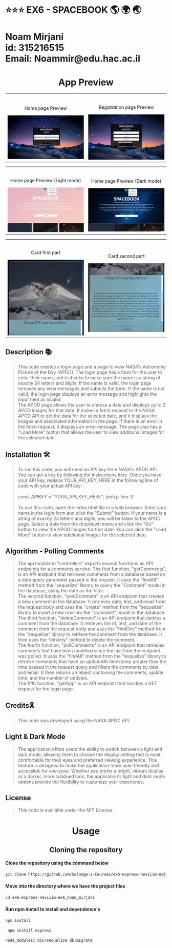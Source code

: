 # ⭐️⭐️⭐️ EX6 - SPACEBOOK 🌎 🌍 🌏

<h1>Noam Mirjani <br> id: 315216515 <br> Email: Noammir@edu.hac.ac.il</h1>


<h1 align="center">App Preview</h1>
<table width="100%"> 
<tr>
<td width="50%">      
&nbsp; 
<br>
<p align="center">
    Home page Preview
</p>
<img src="public/images/appPreview/signIn.png">
</td> 
<td width="50%">
<br>
<p align="center">
  Registration page Preview
</p>
<img src="public/images/appPreview/register.png">  
</td>
</table>

<table width="100%"> 
<tr>
<td width="50%">      
&nbsp; 
<br>
<p align="center">
    Home page Preview (Light mode)
</p>
<img src="public/images/appPreview/lightMode.png">
</td> 
<td width="50%">
<br>
<p align="center">
  Home page Preview (Dark mode)
</p>
<img src="public/images/appPreview/darkMode.png">  
</td>
</table>

<table width="100%"> 
<tr>
<td width="50%">      
&nbsp; 
<br>
<p align="center">
  Card first part
</p>
<img src="public/images/appPreview/CardFirstPart.png">  
</td> 
<td width="50%">
<br>
<p align="center">
  Card second part
</p>
<img src="public/images/appPreview/cardSecondPart.png">  
</td>
</table>


<h2> Description 📚</h2>

> This code creates a login page and a page to view NASA's Astronomy Picture of the Day (APOD). The login page has a form for the user to enter their name, and it checks to make sure the name is a string of exactly 24 letters and digits. If the name is valid, the login page removes any error messages and submits the form. If the name is not valid, the login page displays an error message and highlights the input field as invalid. <br/>
> The APOD page allows the user to choose a date and displays up to 2 APOD images for that date. It makes a fetch request to the NASA APOD API to get the data for the selected date, and it displays the images and associated information in the page. If there is an error in the fetch request, it displays an error message. The page also has a "Load More" button that allows the user to view additional images for the selected date.

<h2> Installation 🛠️</h2>

> To run this code, you will need an API key from NASA's APOD API. You can get a key by following the instructions here. Once you have your API key, replace YOUR_API_KEY_HERE in the following line of code with your actual API key:<br><br>
> const APIKEY = "YOUR_API_KEY_HERE"; (ex5.js line-1)
> <br><br>
> To use this code, open the index.html file in a web browser. Enter your name in the login form and click the "Submit" button. If your name is a string of exactly 24 letters and digits, you will be taken to the APOD page. Select a date from the dropdown menu and click the "Go" button to view the APOD images for that date. You can click the "Load More" button to view additional images for the selected date.

<h2> Algorithm - Polling Comments </h2>

> <p>The api module in "controllers" exports several functions as API endpoints for a comments service.
> The first function, "getComments", is an API endpoint that retrieves comments from a database based on a date query parameter passed in the request. It uses the "findAll" method from the "sequelize" library to query the "Comment" model in the database, using the date as the filter. <br/> The second function, "postComment" is an API endpoint that creates a new comment in the database. It retrieves date, text, and email from the request body and uses the "create" method from the "sequelize" library to insert a new row into the "Comment" model in the database. <br/> The third function, "deleteComment" is an API endpoint that deletes a comment from the database. It retrieves the id, text, and date of the comment from the request body and uses the "findOne" method from the "sequelize" library to retrieve the comment from the database. It then uses the "destroy" method to delete the comment. <br/> The fourth function, "pollComments" is an API endpoint that retrieves comments that have been modified since the last time the endpoint was polled. It uses the "findAll" method from the "sequelize" library to retrieve comments that have an updatedAt timestamp greater than the time passed in the request query and filters the comments by date and email. It then returns an object containing the comments, update time, and the number of updates. <br/> The fifth function, "getApp" is an API endpoint that handles a GET request for the login page. </p>

<h2> Credits🎗 </h2>

> This code was developed using the NASA APOD API.

<h2> Light & Dark Mode </h2>

> The application offers users the ability to switch between a light and dark mode, allowing them to choose the display setting that is most comfortable for their eyes and preferred viewing experience. This feature is designed to make the application more user-friendly and accessible for everyone. Whether you prefer a bright, vibrant display or a darker, more subdued look, the application's light and dark mode options provide the flexibility to customize your experience.

<h2> License </h2>

> This code is available under the MIT License.

<h1 align="center">Usage</h1>
<h2 align="center">Cloning the repository</h2>

#### Clone the repository using the command below

```bash
git clone https://github.com/Solange-s-Courses/ex6-express-neviiim-ex6_noam_mirjani.git

```

#### Move into the directory where we have the project files

```bash
cd ex6-express-neviiim-ex6_noam_mirjani
```

#### Run npm install to install and dependence's

```bash
npm install
```

```bash
 npm install express 
```

```bash
node_modules/.bin/sequelize db:migrate
```
